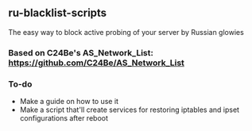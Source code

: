 ## ru-blacklist-scripts

The easy way to block active probing of your server by Russian glowies
### Based on C24Be's AS_Network_List: https://github.com/C24Be/AS_Network_List

### To-do
- Make a guide on how to use it
- Make a script that'll create services for restoring iptables and ipset configurations after reboot
